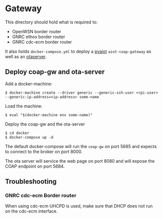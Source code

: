 # Gateway

This directory should hold what is required to:

- OpenWSN border router
- GNRC ethos border router
- GNRC cdc-ecm border router

It also holds `docker-compose.yml` to deploy a [pyaiot](https://github.com/pyaiot/pyaiot)
`aiot-coap-gateway` as well as an [otaserver](https://github.com/aabadie/ota-server).

## Deploy coap-gw and ota-server

Add a docker-machine:

```
$ docker-machine create --driver generic --generic-ssh-user <rpi-user> --generic-ip-address=<ip-address> some-name
```

Load the machine:

```
$ eval "$(docker-machine env some-name)"
```

Deploy the coap-gw and the ota-server

```
$ cd docker
$ docker-compose up -d
```

The default docker-compose will run the `coap-gw` on port 5685 and expects
to connect to the broker on port 8000.

The ota server will service the web page on port 8080 and will expose the
COAP endpoint on port 5684.

## Troubleshooting

### GNRC cdc-ecm Border router

When using cdc-ecm UHCPD is used, make sure that DHCP does not run
on the cdc-ecm interface.
